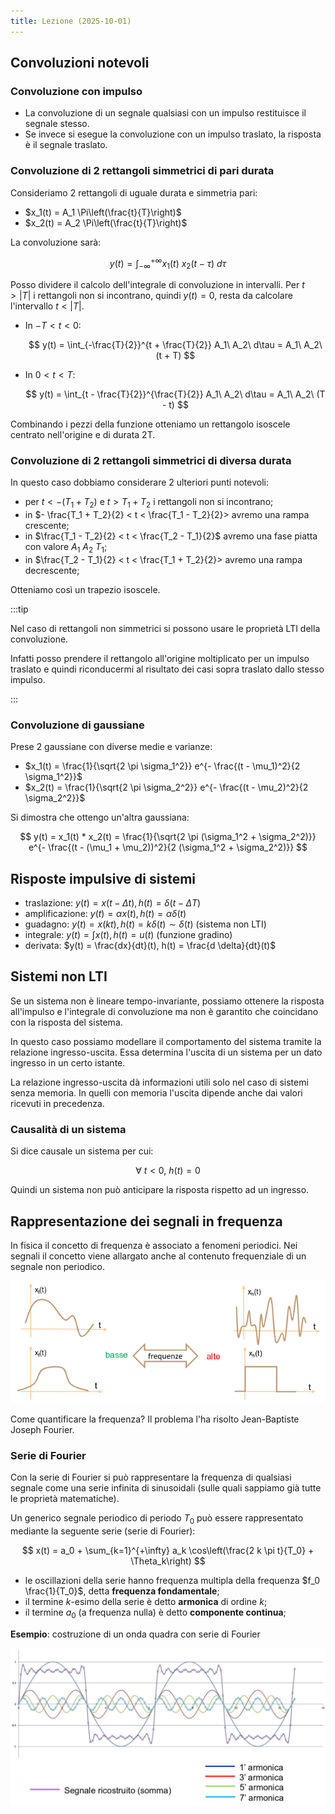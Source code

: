 ```yaml
---
title: Lezione (2025-10-01)
---
```


## Convoluzioni notevoli

### Convoluzione con impulso

- La convoluzione di un segnale qualsiasi con un impulso restituisce il segnale
  stesso.
- Se invece si esegue la convoluzione con un impulso traslato, la risposta è il
  segnale traslato.

### Convoluzione di 2 rettangoli simmetrici di pari durata

Consideriamo 2 rettangoli di uguale durata e simmetria pari:

- $x_1(t) = A_1 \Pi\left(\frac{t}{T}\right)$
- $x_2(t) = A_2 \Pi\left(\frac{t}{T}\right)$

La convoluzione sarà:

$$
y(t) = \int_{-\infty}^{+\infty} x_1(t)\ x_2(t - \tau)\ d\tau
$$

Posso dividere il calcolo dell'integrale di convoluzione in intervalli. Per
$t > |T|$ i rettangoli non si incontrano, quindi $y(t) = 0$, resta da calcolare
l'intervallo $t < |T|$.

- In $-T < t < 0$:

  $$
  y(t) = \int_{-\frac{T}{2}}^{t + \frac{T}{2}} A_1\ A_2\ d\tau = A_1\ A_2\ (t + T)
  $$

- In $0 < t < T$:

  $$
  y(t) = \int_{t - \frac{T}{2}}^{\frac{T}{2}} A_1\ A_2\ d\tau = A_1\ A_2\ (T - t)
  $$

Combinando i pezzi della funzione otteniamo un rettangolo isoscele centrato
nell'origine e di durata 2T.

### Convoluzione di 2 rettangoli simmetrici di diversa durata

In questo caso dobbiamo considerare 2 ulteriori punti notevoli:

- per $t < - (T_1 + T_2)$ e $t > T_1 + T_2$ i rettangoli non si incontrano;
- in $- \frac{T_1 + T_2}{2} < t < \frac{T_1 - T_2}{2}> avremo una rampa
  crescente;
- in $\frac{T_1 - T_2}{2} < t < \frac{T_2 - T_1}{2}$ avremo una fase piatta con
  valore $A_1\ A_2\ T_1$;
- in $\frac{T_2 - T_1}{2} < t < \frac{T_1 + T_2}{2}> avremo una rampa
  decrescente;

Otteniamo così un trapezio isoscele.

:::tip

Nel caso di rettangoli non simmetrici si possono usare le proprietà LTI della
convoluzione.

Infatti posso prendere il rettangolo all'origine moltiplicato per un impulso
traslato e quindi riconducermi al risultato dei casi sopra traslato dallo stesso
impulso.

:::

### Convoluzione di gaussiane

Prese 2 gaussiane con diverse medie e varianze:

- $x_1(t) = \frac{1}{\sqrt{2 \pi \sigma_1^2}} e^{- \frac{(t - \mu_1)^2}{2 \sigma_1^2}}$
- $x_2(t) = \frac{1}{\sqrt{2 \pi \sigma_2^2}} e^{- \frac{(t - \mu_2)^2}{2 \sigma_2^2}}$

Si dimostra che ottengo un'altra gaussiana:

$$
y(t) = x_1(t) * x_2(t) = \frac{1}{\sqrt{2 \pi (\sigma_1^2 + \sigma_2^2)}} e^{- \frac{(t - (\mu_1 + \mu_2))^2}{2 (\sigma_1^2 + \sigma_2^2)}}
$$

## Risposte impulsive di sistemi

- traslazione: $y(t) = x(t - \Delta t), h(t) = \delta(t - \Delta T)$
- amplificazione: $y(t) = \alpha x(t), h(t) = \alpha \delta(t)$
- guadagno: $y(t) = x(kt), h(t) = k \delta(t) \sim \delta (t)$ (sistema non LTI)
- integrale: $y(t) = \int x(t), h(t) = u(t)$ (funzione gradino)
- derivata: $y(t) = \frac{dx}{dt}(t), h(t) = \frac{d \delta}{dt}(t)$

## Sistemi non LTI

Se un sistema non è lineare tempo-invariante, possiamo ottenere la risposta
all'impulso e l'integrale di convoluzione ma non è garantito che coincidano con
la risposta del sistema.

In questo caso possiamo modellare il comportamento del sistema tramite la
relazione ingresso-uscita. Essa determina l'uscita di un sistema per un dato
ingresso in un certo istante.

La relazione ingresso-uscita dà informazioni utili solo nel caso di sistemi
senza memoria. In quelli con memoria l'uscita dipende anche dai valori ricevuti
in precedenza.

### Causalità di un sistema

Si dice causale un sistema per cui:

$$
\forall\ t<0,\ h(t) = 0
$$

Quindi un sistema non può anticipare la risposta rispetto ad un ingresso.

## Rappresentazione dei segnali in frequenza

In fisica il concetto di frequenza è associato a fenomeni periodici. Nei segnali
il concetto viene allargato anche al contenuto frequenziale di un segnale non
periodico.

![Segnali ad alta e bassa frequenza](../../../../../images/elaborazione-dei-segnali/comparazione-frequenza-segnali.png)

Come quantificare la frequenza? Il problema l'ha risolto Jean-Baptiste Joseph
Fourier.

### Serie di Fourier

Con la serie di Fourier si può rappresentare la frequenza di qualsiasi segnale
come una serie infinita di sinusoidali (sulle quali sappiamo già tutte le
proprietà matematiche).

Un generico segnale periodico di periodo $T_0$ può essere rappresentato mediante
la seguente serie (serie di Fourier):

$$
x(t) = a_0 + \sum_{k=1}^{+\infty} a_k \cos\left(\frac{2 k \pi t}{T_0} + \Theta_k\right)
$$

- le oscillazioni della serie hanno frequenza multipla della frequenza
  $f_0 \frac{1}{T_0}$, detta **frequenza fondamentale**;
- il termine $k$-esimo della serie è detto **armonica** di ordine $k$;
- il termine $a_0$ (a frequenza nulla) è detto **componente continua**;

**Esempio**: costruzione di un onda quadra con serie di Fourier

![Grafico onda quadra e armoniche](../../../../../images/elaborazione-dei-segnali/esempio-onda-quadra-con-fourier.png)
